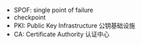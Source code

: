 * SPOF: single point of failure
* checkpoint
* PKI: Public Key Infrastructure 公钥基础设施
* CA: Certificate Authority 认证中心